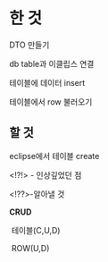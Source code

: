 # 한 것

DTO 만들기

db table과 이클립스 연결

테이블에 데이터 insert

테이블에서 row 불러오기



## 할 것

eclipse에서 테이블 create

<!?!> - 인상깊었던 점

<!??>-알아낼 것

**CRUD**

​	테이블(C,U,D)

​	ROW(U,D)